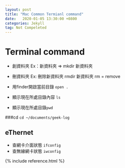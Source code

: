 ```yaml
---
layout: post
title: "Mac Common Termianl command"
date:   2020-01-05 13:30:00 +0800
categories: Jekyll
tag: Not Compeleted
---
```


# Terminal command

* 創資料夾 Ex：新資料夾 => mkdir 新資料夾
* 刪資料夾 Ex: 刪除新資料夾 rmdir 新資料夾
rm = remove

* 用finder開啟當前目錄 `open .`
* 顯示現在所處目錄內容 `ls` 
* 顯示現在所處目錄`pwd`

###cd
```cd ~/documents/geek-log```

## eThernet
- 查網卡介面狀態 `ifconfig`
- 查無線網卡狀態 `iwconfig`





{% include reference.html %}